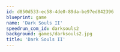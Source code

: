 ```yaml
---
id: d850d533-ec58-4de0-89da-be97ed842396
blueprint: game
name: 'Dark Souls II'
speedrun_com_id: darksouls2
background: games/darksouls2.jpg
title: 'Dark Souls II'
---
```

